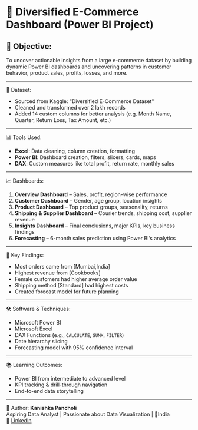 # 🛒 Diversified E-Commerce Dashboard (Power BI Project)

## 📌 Objective:
To uncover actionable insights from a large e-commerce dataset by building dynamic Power BI dashboards and uncovering patterns in customer behavior, product sales, profits, losses, and more.

---

 📁 Dataset:
- Sourced from Kaggle: "Diversified E-Commerce Dataset"
- Cleaned and transformed over 2 lakh records
- Added 14 custom columns for better analysis (e.g. Month Name, Quarter, Return Loss, Tax Amount, etc.)

---

 📊 Tools Used:
- **Excel**: Data cleaning, column creation, formatting
- **Power BI**: Dashboard creation, filters, slicers, cards, maps
- **DAX**: Custom measures like total profit, return rate, monthly sales

---

 📈 Dashboards:
1. **Overview Dashboard** – Sales, profit, region-wise performance
2. **Customer Dashboard** – Gender, age group, location insights
3. **Product Dashboard** – Top product groups, seasonality, returns
4. **Shipping & Supplier Dashboard** – Courier trends, shipping cost, supplier revenue
5. **Insights Dashboard** – Final conclusions, major KPIs, key business findings
6. **Forecasting** – 6-month sales prediction using Power BI’s analytics

---

📄 Key Findings:
- Most orders came from [Mumbai,India]
- Highest revenue from [Cookbooks]
- Female customers had higher average order value
- Shipping method [Standard] had highest costs
- Created forecast model for future planning

---

 🛠️ Software & Techniques:
- Microsoft Power BI
- Microsoft Excel
- DAX Functions (e.g., `CALCULATE`, `SUMX`, `FILTER`)
- Date hierarchy slicing
- Forecasting model with 95% confidence interval


---

 📚 Learning Outcomes:
- Power BI from intermediate to advanced level
- KPI tracking & drill-through navigation
- End-to-end data storytelling

---

 📌 Author:
**Kanishka Pancholi**  
Aspiring Data Analyst | Passionate about Data Visualization | 📍India  
🔗 [LinkedIn]([https://www.linkedin.com/in/kanishka-pancholi-34799224a/)

